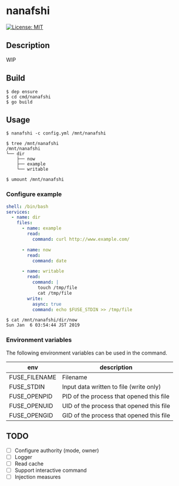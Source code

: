 # nanafshi

[![License: MIT](https://img.shields.io/badge/License-MIT-yellow.svg)](https://opensource.org/licenses/MIT)

## Description

WIP

## Build

```console
$ dep ensure
$ cd cmd/nanafshi
$ go build
```

## Usage

```console
$ nanafshi -c config.yml /mnt/nanafshi

$ tree /mnt/nanafshi
/mnt/nanafshi
└── dir
    ├── now
    ├── example
    └── writable

$ umount /mnt/nanafshi
```

### Configure example

```yaml
shell: /bin/bash
services:
  - name: dir
    files:
      - name: example
        read:
          command: curl http://www.example.com/

      - name: now
        read:
          command: date

      - name: writable
        read: 
          command: |
            touch /tmp/file
            cat /tmp/file
        write: 
          async: true
          command: echo $FUSE_STDIN >> /tmp/file
```

```console
$ cat /mnt/nanafshi/dir/now
Sun Jan  6 03:54:44 JST 2019
```

### Environment variables

The following environment variables can be used in the command.

|env|description|
|---|---|
|FUSE_FILENAME|Filename|
|FUSE_STDIN|Input data written to file (write only)|
|FUSE_OPENPID|PID of the process that opened this file|
|FUSE_OPENUID|UID of the process that opened this file|
|FUSE_OPENGID|GID of the process that opened this file|

## TODO

- [ ] Configure authority (mode, owner)
- [ ] Logger
- [ ] Read cache
- [ ] Support interactive command
- [ ] Injection measures
